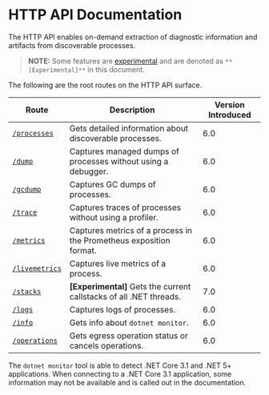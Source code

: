 # HTTP API Documentation

The HTTP API enables on-demand extraction of diagnostic information and artifacts from discoverable processes.

>**NOTE:** Some features are [experimental](./../experimental.md) and are denoted as `**[Experimental]**` in this document.

The following are the root routes on the HTTP API surface.

| Route | Description | Version Introduced |
|---|---|---|
| [`/processes`](processes.md) | Gets detailed information about discoverable processes. | 6.0 |
| [`/dump`](dump.md) | Captures managed dumps of processes without using a debugger. | 6.0 |
| [`/gcdump`](gcdump.md) | Captures GC dumps of processes. | 6.0 |
| [`/trace`](trace.md) | Captures traces of processes without using a profiler. | 6.0 |
| [`/metrics`](metrics.md) | Captures metrics of a process in the Prometheus exposition format. | 6.0 |
| [`/livemetrics`](livemetrics.md) | Captures live metrics of a process. | 6.0 |
  [`/stacks`](stacks.md) | **[Experimental]** Gets the current callstacks of all .NET threads. | 7.0 |
| [`/logs`](logs.md) | Captures logs of processes. | 6.0 |
| [`/info`](info.md) | Gets info about `dotnet monitor`. | 6.0 |
| [`/operations`](operations.md) | Gets egress operation status or cancels operations. | 6.0 |

The `dotnet monitor` tool is able to detect .NET Core 3.1 and .NET 5+ applications. When connecting to a .NET Core 3.1 application, some information may not be available and is called out in the documentation.
